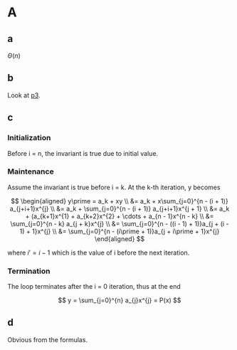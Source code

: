 # A

## a

$\Theta(n)$

## b

Look at [p3](./p3-b.py).

## c

### Initialization

Before i = n, the invariant is true due to initial value.

### Maintenance

Assume the invariant is true before i = k. At the k-th iteration, y becomes

$$
\begin{aligned}
y\prime = a_k + xy \\
&= a_k + x\sum_{j=0}^{n - (i + 1)} a_{j+i+1}x^{j} \\
&= a_k + \sum_{j=0}^{n - (i + 1)} a_{j+i+1}x^{j + 1} \\
&= a_k + (a_{k+1}x^{1} + a_{k+2}x^{2} + \cdots + a_{n - 1}x^{n - k} \\
&= \sum_{j=0}^{n - k} a_{j + k}x^{j} \\
&= \sum_{j=0}^{n - ((i - 1) + 1)}a_{j + (i - 1) + 1}x^{j} \\
&= \sum_{j=0}^{n - (i\prime + 1)}a_{j + i\prime + 1}x^{j}
\end{aligned}
$$

where $i\prime = i - 1$ which is the value of i before the next iteration.

### Termination

The loop terminates after the i = 0 iteration, thus at the end

$$
y = \sum_{j=0}^{n} a_{j}x^{j} = P(x)
$$

## d

Obvious from the formulas.
